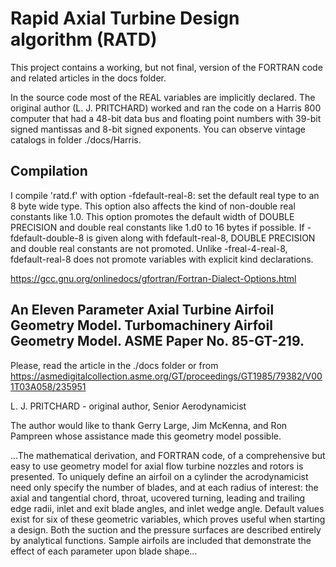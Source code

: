 # Rapid Axial Turbine Design algorithm (RATD)

This project contains a working, but not final, version of the FORTRAN code and related articles in the docs folder.

In the source code most of the REAL variables are implicitly declared. The original author (L. J. PRITCHARD) worked and ran the code on a Harris 800 computer that had a 48-bit data bus and floating point numbers with 39-bit signed mantissas and 8-bit signed exponents. You can observe vintage catalogs in folder ./docs/Harris.

## Compilation
I compile 'ratd.f' with option -fdefault-real-8: set the default real type to an 8 byte wide type. This option also affects the kind of non-double real constants like 1.0. This option promotes the default width of DOUBLE PRECISION and double real constants like 1.d0 to 16 bytes if possible. If -fdefault-double-8 is given along with fdefault-real-8, DOUBLE PRECISION and double real constants are not promoted. Unlike -freal-4-real-8, fdefault-real-8 does not promote variables with explicit kind declarations.

https://gcc.gnu.org/onlinedocs/gfortran/Fortran-Dialect-Options.html

## An Eleven Parameter Axial Turbine Airfoil Geometry Model. Turbomachinery Airfoil Geometry Model. ASME Paper No. 85-GT-219.
Please, read the article in the ./docs folder or from https://asmedigitalcollection.asme.org/GT/proceedings/GT1985/79382/V001T03A058/235951

L. J. PRITCHARD - original author, Senior Aerodynamicist

The author would like to thank Gerry Large, Jim McKenna, and Ron Pampreen whose assistance made this geometry model possible.

...The mathematical derivation, and FORTRAN code, of a comprehensive but easy to use geometry model for axial flow turbine nozzles and rotors is presented. To uniquely define an airfoil on a cylinder the acrodynamicist need only specify the number of blades, and at each radius of interest: the axial and tangential chord, throat, ucovered turning, leading and trailing edge radii, inlet and exit blade angles, and inlet wedge angle. Default values exist for six of these geometric variables, which proves useful when starting a design. Both the suction and the pressure surfaces are described entirely by analytical functions. Sample airfoils are included that demonstrate the effect of each parameter upon blade shape...
